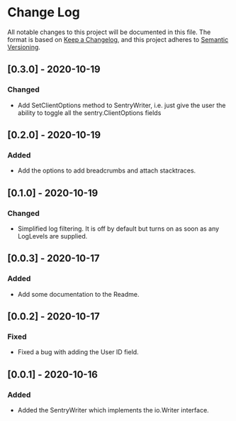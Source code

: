 # Change Log

All notable changes to this project will be documented in this file. The format is based on [Keep a Changelog](https://keepachangelog.com/en/1.0.0/), and this project adheres to [Semantic Versioning](https://semver.org/spec/v2.0.0.html).

## [0.3.0] - 2020-10-19

### Changed

- Add SetClientOptions method to SentryWriter, i.e. just give the user the ability to toggle all the sentry.ClientOptions fields

## [0.2.0] - 2020-10-19

### Added

- Add the options to add breadcrumbs and attach stacktraces.

## [0.1.0] - 2020-10-19

### Changed

- Simplified log filtering. It is off by default but turns on as soon as any LogLevels are supplied.

## [0.0.3] - 2020-10-17

### Added

- Add some documentation to the Readme.

## [0.0.2] - 2020-10-17

### Fixed

- Fixed a bug with adding the User ID field.

## [0.0.1] - 2020-10-16

### Added

- Added the SentryWriter which implements the io.Writer interface.